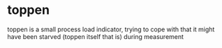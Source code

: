 # toppen
toppen is a small process load indicator, trying to cope with that it might have been starved (toppen itself that is) during measurement
